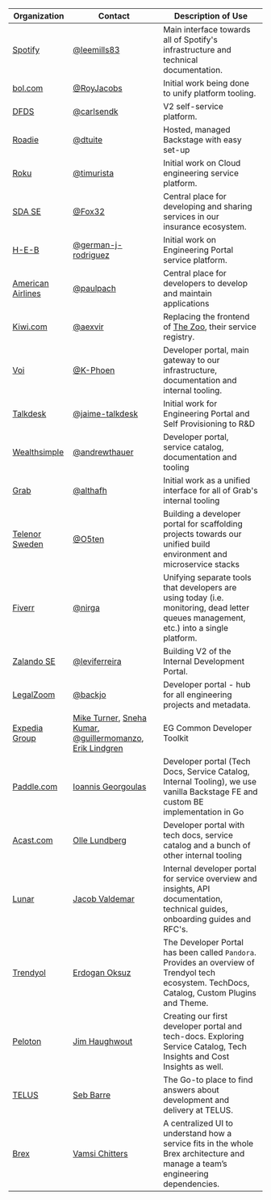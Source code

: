 | Organization                                  | Contact                                                                                                                                                                                             | Description of Use                                                                                                                            |
| --------------------------------------------- | --------------------------------------------------------------------------------------------------------------------------------------------------------------------------------------------------- | --------------------------------------------------------------------------------------------------------------------------------------------- |
| [Spotify](https://www.spotify.com)            | [@leemills83](https://github.com/leemills83)                                                                                                                                                        | Main interface towards all of Spotify's infrastructure and technical documentation.                                                           |
| [bol.com](https://www.bol.com)                | [@RoyJacobs](https://github.com/RoyJacobs)                                                                                                                                                          | Initial work being done to unify platform tooling.                                                                                            |
| [DFDS](https://www.dfds.com)                  | [@carlsendk](https://github.com/carlsendk)                                                                                                                                                          | V2 self-service platform.                                                                                                                     |
| [Roadie](https://roadie.io)                   | [@dtuite](https://github.com/dtuite)                                                                                                                                                                | Hosted, managed Backstage with easy set-up                                                                                                    |
| [Roku](https://www.roku.com)                  | [@timurista](https://github.com/timurista)                                                                                                                                                          | Initial work on Cloud engineering service platform.                                                                                           |
| [SDA SE](https://sda.se)                      | [@Fox32](https://github.com/Fox32)                                                                                                                                                                  | Central place for developing and sharing services in our insurance ecosystem.                                                                 |
| [H-E-B](https://www.heb.com)                  | [@german-j-rodriguez](https://github.com/german-j-rodriguez)                                                                                                                                        | Initial work on Engineering Portal service platform.                                                                                          |
| [American Airlines](https://www.aa.com)       | [@paulpach](https://github.com/paulpach)                                                                                                                                                            | Central place for developers to develop and maintain applications                                                                             |
| [Kiwi.com](https://kiwi.com)                  | [@aexvir](https://github.com/aexvir)                                                                                                                                                                | Replacing the frontend of [The Zoo](https://github.com/kiwicom/the-zoo), their service registry.                                              |
| [Voi](https://www.voiscooters.com/)           | [@K-Phoen](https://github.com/K-Phoen)                                                                                                                                                              | Developer portal, main gateway to our infrastructure, documentation and internal tooling.                                                     |
| [Talkdesk](https://www.talkdesk.com)          | [@jaime-talkdesk](https://github.com/jaime-talkdesk)                                                                                                                                                | Initial work for Engineering Portal and Self Provisioning to R&D                                                                              |
| [Wealthsimple](https://www.wealthsimple.com)  | [@andrewthauer](https://github.com/andrewthauer)                                                                                                                                                    | Developer portal, service catalog, documentation and tooling                                                                                  |
| [Grab](https://www.grab.com)                  | [@althafh](https://github.com/althafh)                                                                                                                                                              | Initial work as a unified interface for all of Grab's internal tooling                                                                        |
| [Telenor Sweden](https://www.telenor.se)      | [@O5ten](https://github.com/O5ten)                                                                                                                                                                  | Building a developer portal for scaffolding projects towards our unified build environment and microservice stacks                            |
| [Fiverr](https://www.fiverr.com)              | [@nirga](https://github.com/nirga)                                                                                                                                                                  | Unifying separate tools that developers are using today (i.e. monitoring, dead letter queues management, etc.) into a single platform.        |
| [Zalando SE](https://www.zalando.de)          | [@leviferreira](https://github.com/leviferreira)                                                                                                                                                    | Building V2 of the Internal Development Portal.                                                                                               |
| [LegalZoom](https://legalzoom.com)            | [@backjo](https://github.com/backjo)                                                                                                                                                                | Developer portal - hub for all engineering projects and metadata.                                                                             |
| [Expedia Group](https://www.expediagroup.com) | [Mike Turner](mailto:miturner@expediagroup.com), [Sneha Kumar](mailto:snkumar@expediagroup.com), [@guillermomanzo](https://github.com/guillermomanzo), [Erik Lindgren](https://github.com/lindgren) | EG Common Developer Toolkit                                                                                                                   |
| [Paddle.com](https://paddle.com)              | [Ioannis Georgoulas](https://github.com/geototti21)                                                                                                                                                 | Developer portal (Tech Docs, Service Catalog, Internal Tooling), we use vanilla Backstage FE and custom BE implementation in Go               |
| [Acast.com](https://acast.com)                | [Olle Lundberg](https://github.com/lndbrg)                                                                                                                                                          | Developer portal with tech docs, service catalog and a bunch of other internal tooling                                                        |
| [Lunar](https://lunar.app)                    | [Jacob Valdemar](https://github.com/JacobValdemar)                                                                                                                                                  | Internal developer portal for service overview and insights, API documentation, technical guides, onboarding guides and RFC's.                |
| [Trendyol](https://trendyol.com)              | [Erdogan Oksuz](https://github.com/erdoganoksuz)                                                                                                                                                    | The Developer Portal has been called `Pandora`. Provides an overview of Trendyol tech ecosystem. TechDocs, Catalog, Custom Plugins and Theme. |
| [Peloton](https://www.onepeloton.com/)        | [Jim Haughwout](https://github.com/JimHaughwout)                                                                                                                                                    | Creating our first developer portal and tech-docs. Exploring Service Catalog, Tech Insights and Cost Insights as well.                        |
| [TELUS](https://telus.com)                    | [Seb Barre](https://github.com/sbarre)                                                                                                                                                              | The Go-to place to find answers about development and delivery at TELUS.                                                                      |
| [Brex](https://www.brex.com/)                 | [Vamsi Chitters](https://github.com/vamsikc)                                                                                                                                                        | A centralized UI to understand how a service fits in the whole Brex architecture and manage a team’s engineering dependencies.                |
